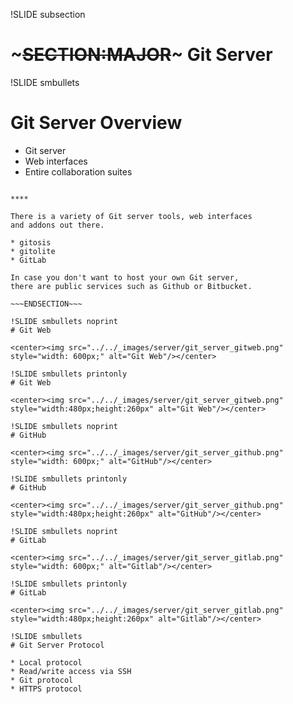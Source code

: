 !SLIDE subsection
# ~~~SECTION:MAJOR~~~ Git Server

!SLIDE smbullets
# Git Server Overview

* Git server
* Web interfaces
* Entire collaboration suites


~~~SECTION:handouts~~~

****

There is a variety of Git server tools, web interfaces
and addons out there.

* gitosis
* gitolite
* GitLab

In case you don't want to host your own Git server,
there are public services such as Github or Bitbucket.

~~~ENDSECTION~~~

!SLIDE smbullets noprint
# Git Web

<center><img src="../../_images/server/git_server_gitweb.png" style="width: 600px;" alt="Git Web"/></center>

!SLIDE smbullets printonly
# Git Web

<center><img src="../../_images/server/git_server_gitweb.png" style="width:480px;height:260px" alt="Git Web"/></center>

!SLIDE smbullets noprint
# GitHub

<center><img src="../../_images/server/git_server_github.png" style="width: 600px;" alt="GitHub"/></center>

!SLIDE smbullets printonly
# GitHub

<center><img src="../../_images/server/git_server_github.png" style="width:480px;height:260px" alt="GitHub"/></center>

!SLIDE smbullets noprint
# GitLab

<center><img src="../../_images/server/git_server_gitlab.png" style="width: 600px;" alt="Gitlab"/></center>

!SLIDE smbullets printonly
# GitLab

<center><img src="../../_images/server/git_server_gitlab.png" style="width:480px;height:260px" alt="Gitlab"/></center>

!SLIDE smbullets
# Git Server Protocol

* Local protocol
* Read/write access via SSH
* Git protocol
* HTTPS protocol

